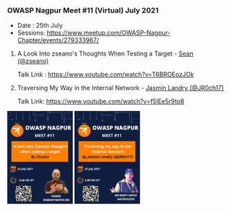 
### OWASP Nagpur Meet #11 (Virtual) July 2021

* Date : 25th July
* Sessions: https://www.meetup.com/OWASP-Nagpur-Chapter/events/279333967/

1. A Look Into zseano's Thoughts When Testing a Target - <a href="https://twitter.com/zseano">Sean (@zseano)</a>

    Talk Link : https://www.youtube.com/watch?v=T6BROEozJOk
    
2. Traversing My Way in the Internal Network - <a href="https://twitter.com/JR0ch17">Jasmin Landry (@JR0ch17)</a>

    Talk Link: https://www.youtube.com/watch?v=f5IEe5r9to8

<img src="../assets/images/events/July012021.png" style="width: 30%; height: 30%;" alt="OWASP Meet 11"/>
<img src="../assets/images/events/July022021.png" style="width: 30%; height: 30%;" alt="OWASP Meet 11"/>
